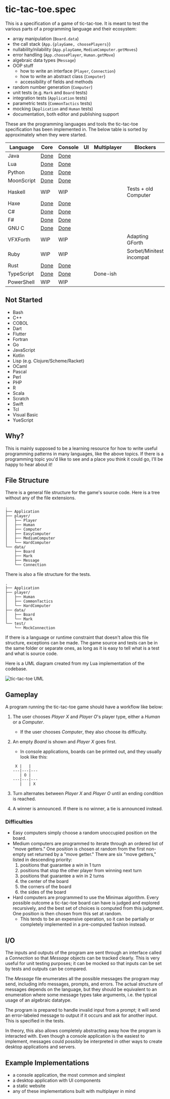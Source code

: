 # tic-tac-toe.spec

This is a specification of a game of tic-tac-toe. It is meant to test the various parts of a programming language and their ecosystem:

- array manipulation (`Board.data`)
- the call stack (`App.{playGame, choosePlayers}`)
- nullability/nilability (`App.playGame`, `MediumComputer.getMoves`)
- error handling (`App.choosePlayer`, `Human.getMove`)
- algebraic data types (`Message`)
- OOP stuff
  - how to write an interface (`Player`, `Connection`)
  - how to write an abstract class (`Computer`)
  - accessibility of fields and methods
- random number generation (`Computer`)
- unit tests (e.g. `Mark` and `Board` tests)
- integration tests (`Application` tests)
- parametric tests (`CommonTactics` tests)
- mocking (`Application` and `Human` tests)
- documentation, both editor and publishing support

These are the programming languages and tools the tic-tac-toe specification has been implemented in. The below table is sorted by approximately when they were started.

| Language   | Core                                                      | Console                                                   | UI  | Multiplayer | Blockers                 |
| ---------- | --------------------------------------------------------- | --------------------------------------------------------- | --- | ----------- | ------------------------ |
| Java       | [Done](https://github.com/goldenstein64/tic-tac-toe.java) | [Done](https://github.com/goldenstein64/tic-tac-toe.java) |     |             |                          |
| Lua        | [Done](https://github.com/goldenstein64/tic-tac-toe.lua)  | [Done](https://github.com/goldenstein64/tic-tac-toe.lua)  |     |             |                          |
| Python     | [Done](https://github.com/goldenstein64/tic-tac-toe.py)   | [Done](https://github.com/goldenstein64/tic-tac-toe.py)   |     |             |                          |
| MoonScript | [Done](https://github.com/goldenstein64/tic-tac-toe.moon) | [Done](https://github.com/goldenstein64/tic-tac-toe.moon) |     |             |                          |
| Haskell    | WIP                                                       | WIP                                                       |     |             | Tests + old Computer     |
| Haxe       | [Done](https://github.com/goldenstein64/tic-tac-toe.hx)   | [Done](https://github.com/goldenstein64/tic-tac-toe.hx)   |     |             |                          |
| C#         | [Done](https://github.com/goldenstein64/tic-tac-toe.cs)   | [Done](https://github.com/goldenstein64/tic-tac-toe.cs)   |     |             |                          |
| F#         | [Done](https://github.com/goldenstein64/tic-tac-toe.fs)   | [Done](https://github.com/goldenstein64/tic-tac-toe.fs)   |     |             |                          |
| GNU C      | [Done](https://github.com/goldenstein64/tic-tac-toe.c)    | [Done](https://github.com/goldenstein64/tic-tac-toe.c)    |     |             |                          |
| VFXForth   | WIP                                                       | WIP                                                       |     |             | Adapting GForth          |
| Ruby       | WIP                                                       | WIP                                                       |     |             | Sorbet/Minitest incompat |
| Rust       | [Done](https://github.com/goldenstein64/tic-tac-toe.rs)   | [Done](https://github.com/goldenstein64/tic-tac-toe.rs)   |     |             |                          |
| TypeScript | [Done](https://github.com/goldenstein64/tic-tac-toe.ts)   | [Done](https://github.com/goldenstein64/tic-tac-toe.ts)   |     | Done-ish    |                          |
| PowerShell | WIP                                                       | WIP                                                       |     |             |                          |

## Not Started

- Bash
- C++
- COBOL
- Dart
- Flutter
- Fortran
- Go
- JavaScript
- Kotlin
- Lisp (e.g. Clojure/Scheme/Racket)
- OCaml
- Pascal
- Perl
- PHP
- R
- Scala
- Scratch
- Swift
- Tcl
- Visual Basic
- YueScript

## Why?

This is mainly supposed to be a learning resource for how to write useful programming patterns in many languages, like the above topics. If there is a programming topic you'd like to see and a place you think it could go, I'll be happy to hear about it!

## File Structure

There is a general file structure for the game's source code. Here is a tree without any of the file extensions.

```plain
.
├── Application
├── player/
│   ├── Player
│   ├── Human
│   ├── Computer
│   ├── EasyComputer
│   ├── MediumComputer
│   └── HardComputer
└── data/
    ├── Board
    ├── Mark
    ├── Message
    └── Connection
```

There is also a file structure for the tests.

```plain
.
├── Application
├── player/
│   ├── Human
│   ├── CommonTactics
│   └── HardComputer
├── data/
│   ├── Board
│   └── Mark
└── test/
    └── MockConnection
```

If there is a language or runtime constraint that doesn't allow this file structure, exceptions can be made. The game source and tests can be in the same folder or separate ones, as long as it is easy to tell what is a test and what is source code.

Here is a UML diagram created from my Lua implementation of the codebase.

![tic-tac-toe UML](./assets/images/tic_tac_toe_uml.png)

## Gameplay

A program running the tic-tac-toe game should have a workflow like below:

1. The user chooses _Player X_ and _Player O_'s player type, either a _Human_ or a _Computer_.
   - If the user chooses _Computer_, they also choose its difficulty.
2. An empty _Board_ is shown and _Player X_ goes first.

   - In console applications, boards can be printed out, and they usually look like this:

   ```plain
    X |   |
   ---|---|---
      | O |
   ---|---|---
      |   | X
   ```

3. Turn alternates between _Player X_ and _Player O_ until an ending condition is reached.
4. A winner is announced. If there is no winner, a tie is announced instead.

### Difficulties

- Easy computers simply choose a random unoccupied position on the board.
- Medium computers are programmed to iterate through an ordered list of "move getters." One position is chosen at random from the first non-empty set returned by a "move getter." There are six "move getters," listed in descending priority:
  1. positions that guarantee a win in 1 turn
  2. positions that stop the other player from winning next turn
  3. positions that guarantee a win in 2 turns
  4. the center of the board
  5. the corners of the board
  6. the sides of the board
- Hard computers are programmed to use the Minimax algorithm. Every possible outcome a tic-tac-toe board can have is judged and explored recursively, and the best set of choices is computed from this judgment. One position is then chosen from this set at random.
  - This tends to be an expensive operation, so it can be partially or completely implemented in a pre-computed fashion instead.

## I/O

The inputs and outputs of the program are sent through an interface called a _Connection_ so that _Message_ objects can be tracked clearly. This is very useful for unit testing purposes; it can be mocked so that inputs can be set by tests and outputs can be compared.

The _Message_ file enumerates all the possible messages the program may send, including info messages, prompts, and errors. The actual structure of messages depends on the language, but they should be equivalent to an enumeration where some message types take arguments, i.e. the typical usage of an algebraic datatype.

The program is prepared to handle invalid input from a prompt; it will send an error-labeled message to output if it occurs and ask for another input. This is specified in the tests.

In theory, this also allows completely abstracting away how the program is interacted with. Even though a console application is the easiest to implement, messages could possibly be interpreted in other ways to create desktop applications and servers.

## Example Implementations

- a console application, the most common and simplest
- a desktop application with UI components
- a static website
- any of these implementations built with multiplayer in mind
